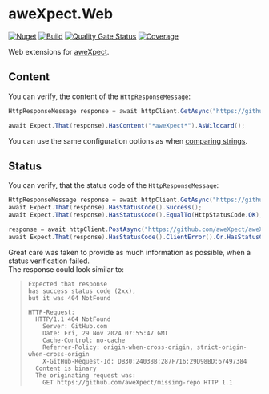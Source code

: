 # aweXpect.Web

[![Nuget](https://img.shields.io/nuget/v/aweXpect.Web)](https://www.nuget.org/packages/aweXpect.Web)
[![Build](https://github.com/aweXpect/aweXpect.Web/actions/workflows/build.yml/badge.svg)](https://github.com/aweXpect/aweXpect.Web/actions/workflows/build.yml)
[![Quality Gate Status](https://sonarcloud.io/api/project_badges/measure?project=aweXpect_aweXpect.Web&metric=alert_status)](https://sonarcloud.io/summary/new_code?id=aweXpect_aweXpect.Web)
[![Coverage](https://sonarcloud.io/api/project_badges/measure?project=aweXpect_aweXpect.Web&metric=coverage)](https://sonarcloud.io/summary/new_code?id=aweXpect_aweXpect.Web)

Web extensions for [aweXpect](https://github.com/aweXpect/aweXpect).

## Content

You can verify, the content of the `HttpResponseMessage`:

```csharp
HttpResponseMessage response = await httpClient.GetAsync("https://github.com/aweXpect/aweXpect");

await Expect.That(response).HasContent("*aweXpect*").AsWildcard();
```

You can use the same configuration options as when [comparing strings](/docs/expectations/string#equality).

## Status

You can verify, that the status code of the `HttpResponseMessage`:

```csharp
HttpResponseMessage response = await httpClient.GetAsync("https://github.com/aweXpect/aweXpect");
await Expect.That(response).HasStatusCode().Success();
await Expect.That(response).HasStatusCode().EqualTo(HttpStatusCode.OK);

response = await httpClient.PostAsync("https://github.com/aweXpect/aweXpect", new StringContent(""));
await Expect.That(response).HasStatusCode().ClientError().Or.HasStatusCode().ServerError().Or.HasStatusCode().Redirection();
```

Great care was taken to provide as much information as possible, when a status verification failed.  
The response could look similar to:
> ```
> Expected that response
> has success status code (2xx),
> but it was 404 NotFound
> 
> HTTP-Request:
>   HTTP/1.1 404 NotFound
>     Server: GitHub.com
>     Date: Fri, 29 Nov 2024 07:55:47 GMT
>     Cache-Control: no-cache
>     Referrer-Policy: origin-when-cross-origin, strict-origin-when-cross-origin
>     X-GitHub-Request-Id: DB30:24038B:287F716:29D98BD:67497384
>   Content is binary
>   The originating request was:
>     GET https://github.com/aweXpect/missing-repo HTTP 1.1
> ```
